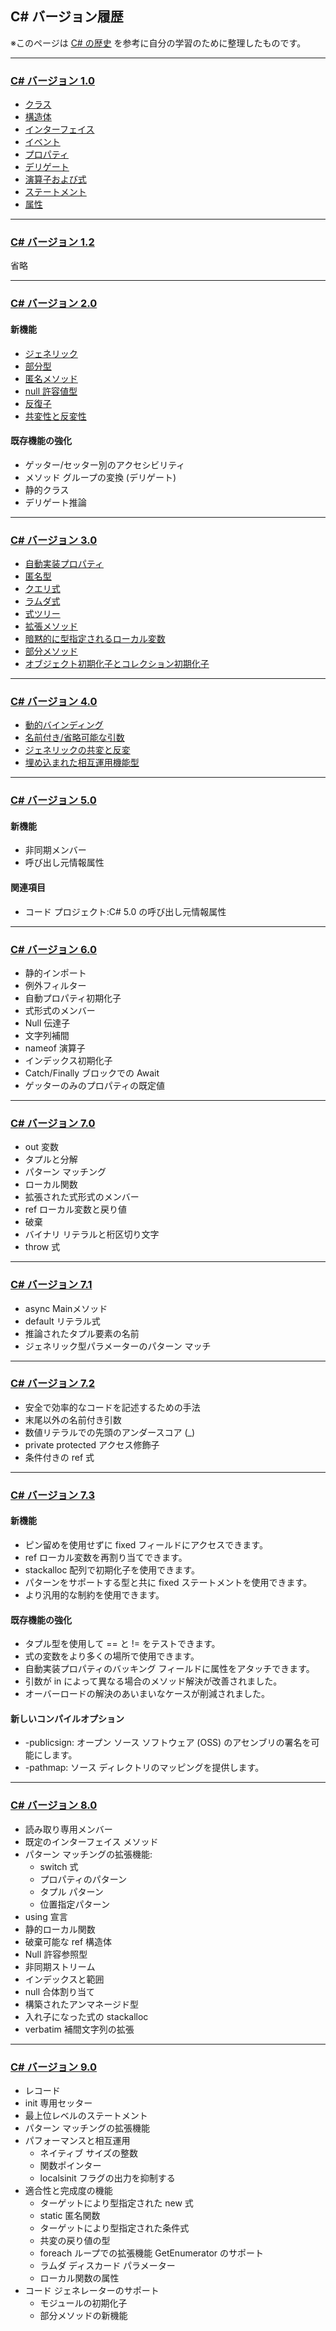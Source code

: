 ## C# バージョン履歴

※このページは [C# の歴史](https://docs.microsoft.com/ja-jp/dotnet/csharp/whats-new/csharp-version-history) を参考に自分の学習のために整理したものです。

---
### [C# バージョン 1.0](https://docs.microsoft.com/ja-jp/dotnet/csharp/whats-new/csharp-version-history#c-version-10)

* [クラス](https://docs.microsoft.com/ja-jp/dotnet/csharp/fundamentals/types/classes)
* [構造体](https://docs.microsoft.com/ja-jp/dotnet/csharp/language-reference/builtin-types/struct)
* [インターフェイス](https://docs.microsoft.com/ja-jp/dotnet/csharp/fundamentals/types/interfaces)
* [イベント](https://docs.microsoft.com/ja-jp/dotnet/csharp/events-overview)
* [プロパティ](https://docs.microsoft.com/ja-jp/dotnet/csharp/properties)
* [デリゲート](https://docs.microsoft.com/ja-jp/dotnet/csharp/delegates-overview)
* [演算子および式](https://docs.microsoft.com/ja-jp/dotnet/csharp/language-reference/operators/)
* [ステートメント](https://docs.microsoft.com/ja-jp/dotnet/csharp/programming-guide/statements-expressions-operators/statements)
* [属性](https://docs.microsoft.com/ja-jp/dotnet/csharp/programming-guide/concepts/attributes/)

---
### [C# バージョン 1.2](https://docs.microsoft.com/ja-jp/dotnet/csharp/whats-new/csharp-version-history#c-version-12)

省略

---
### [C# バージョン 2.0](https://docs.microsoft.com/ja-jp/dotnet/csharp/whats-new/csharp-version-history#c-version-20)

#### 新機能

* [ジェネリック](https://docs.microsoft.com/ja-jp/dotnet/csharp/fundamentals/types/generics)
* [部分型](https://docs.microsoft.com/ja-jp/dotnet/csharp/programming-guide/classes-and-structs/partial-classes-and-methods#partial-classes)
* [匿名メソッド](https://docs.microsoft.com/ja-jp/dotnet/csharp/language-reference/operators/delegate-operator)
* [null 許容値型](https://docs.microsoft.com/ja-jp/dotnet/csharp/language-reference/builtin-types/nullable-value-types)
* [反復子](https://docs.microsoft.com/ja-jp/dotnet/csharp/programming-guide/concepts/iterators)
* [共変性と反変性](https://docs.microsoft.com/ja-jp/dotnet/csharp/programming-guide/concepts/covariance-contravariance/)

#### 既存機能の強化

* ゲッター/セッター別のアクセシビリティ
* メソッド グループの変換 (デリゲート)
* 静的クラス
* デリゲート推論

---
### [C# バージョン 3.0](https://docs.microsoft.com/ja-jp/dotnet/csharp/whats-new/csharp-version-history#c-version-30)

* [自動実装プロパティ](https://docs.microsoft.com/ja-jp/dotnet/csharp/programming-guide/classes-and-structs/auto-implemented-properties)
* [匿名型](https://docs.microsoft.com/ja-jp/dotnet/csharp/fundamentals/types/anonymous-types)
* [クエリ式](https://docs.microsoft.com/ja-jp/dotnet/csharp/linq/query-expression-basics)
* [ラムダ式](https://docs.microsoft.com/ja-jp/dotnet/csharp/language-reference/operators/lambda-expressions)
* [式ツリー](https://docs.microsoft.com/ja-jp/dotnet/csharp/expression-trees)
* [拡張メソッド](https://docs.microsoft.com/ja-jp/dotnet/csharp/programming-guide/classes-and-structs/extension-methods)
* [暗黙的に型指定されるローカル変数](https://docs.microsoft.com/ja-jp/dotnet/csharp/language-reference/keywords/var)
* [部分メソッド](https://docs.microsoft.com/ja-jp/dotnet/csharp/language-reference/keywords/partial-method)
* [オブジェクト初期化子とコレクション初期化子](https://docs.microsoft.com/ja-jp/dotnet/csharp/programming-guide/classes-and-structs/object-and-collection-initializers)

---
### [C# バージョン 4.0](https://docs.microsoft.com/ja-jp/dotnet/csharp/whats-new/csharp-version-history#c-version-40)

* [動的バインディング](https://docs.microsoft.com/ja-jp/dotnet/csharp/language-reference/builtin-types/reference-types)
* [名前付き/省略可能な引数](https://docs.microsoft.com/ja-jp/dotnet/csharp/programming-guide/classes-and-structs/named-and-optional-arguments)
* [ジェネリックの共変と反変](https://docs.microsoft.com/ja-jp/dotnet/standard/generics/covariance-and-contravariance)
* [埋め込まれた相互運用機能型](https://docs.microsoft.com/ja-jp/dotnet/framework/interop/type-equivalence-and-embedded-interop-types)

---
### [C# バージョン 5.0](https://docs.microsoft.com/ja-jp/dotnet/csharp/whats-new/csharp-version-history#c-version-50)

#### 新機能

* 非同期メンバー
* 呼び出し元情報属性

#### 関連項目

* コード プロジェクト:C# 5.0 の呼び出し元情報属性

---
### [C# バージョン 6.0](https://docs.microsoft.com/ja-jp/dotnet/csharp/whats-new/csharp-version-history#c-version-60)

* 静的インポート
* 例外フィルター
* 自動プロパティ初期化子
* 式形式のメンバー
* Null 伝達子
* 文字列補間
* nameof 演算子
* インデックス初期化子
* Catch/Finally ブロックでの Await
* ゲッターのみのプロパティの既定値

---
### [C# バージョン 7.0](https://docs.microsoft.com/ja-jp/dotnet/csharp/whats-new/csharp-version-history#c-version-70)

* out 変数
* タプルと分解
* パターン マッチング
* ローカル関数
* 拡張された式形式のメンバー
* ref ローカル変数と戻り値
* 破棄
* バイナリ リテラルと桁区切り文字
* throw 式

---
### [C# バージョン 7.1](https://docs.microsoft.com/ja-jp/dotnet/csharp/whats-new/csharp-version-history#c-version-71)

* async Mainメソッド
* default リテラル式
* 推論されたタプル要素の名前
* ジェネリック型パラメーターのパターン マッチ

---
### [C# バージョン 7.2](https://docs.microsoft.com/ja-jp/dotnet/csharp/whats-new/csharp-version-history#c-version-72)

* 安全で効率的なコードを記述するための手法
* 末尾以外の名前付き引数
* 数値リテラルでの先頭のアンダースコア (_)
* private protected アクセス修飾子
* 条件付きの ref 式

---
### [C# バージョン 7.3](https://docs.microsoft.com/ja-jp/dotnet/csharp/whats-new/csharp-version-history#c-version-73)

#### 新機能

* ピン留めを使用せずに fixed フィールドにアクセスできます。
* ref ローカル変数を再割り当てできます。
* stackalloc 配列で初期化子を使用できます。
* パターンをサポートする型と共に fixed ステートメントを使用できます。
* より汎用的な制約を使用できます。

#### 既存機能の強化

* タプル型を使用して == と != をテストできます。
* 式の変数をより多くの場所で使用できます。
* 自動実装プロパティのバッキング フィールドに属性をアタッチできます。
* 引数が in によって異なる場合のメソッド解決が改善されました。
* オーバーロードの解決のあいまいなケースが削減されました。

#### 新しいコンパイルオプション

* -publicsign: オープン ソース ソフトウェア (OSS) のアセンブリの署名を可能にします。
* -pathmap: ソース ディレクトリのマッピングを提供します。

---
### [C# バージョン 8.0](https://docs.microsoft.com/ja-jp/dotnet/csharp/whats-new/csharp-version-history#c-version-80)

* 読み取り専用メンバー
* 既定のインターフェイス メソッド
* パターン マッチングの拡張機能:
    * switch 式
    * プロパティのパターン
    * タプル パターン
    * 位置指定パターン
* using 宣言
* 静的ローカル関数
* 破棄可能な ref 構造体
* Null 許容参照型
* 非同期ストリーム
* インデックスと範囲
* null 合体割り当て
* 構築されたアンマネージド型
* 入れ子になった式の stackalloc
* verbatim 補間文字列の拡張

---
### [C# バージョン 9.0](https://docs.microsoft.com/ja-jp/dotnet/csharp/whats-new/csharp-version-history#c-version-90)

* レコード
* init 専用セッター
* 最上位レベルのステートメント
* パターン マッチングの拡張機能
* パフォーマンスと相互運用
    * ネイティブ サイズの整数
    * 関数ポインター
    * localsinit フラグの出力を抑制する
* 適合性と完成度の機能
    * ターゲットにより型指定された new 式
    * static 匿名関数
    * ターゲットにより型指定された条件式
    * 共変の戻り値の型
    * foreach ループでの拡張機能 GetEnumerator のサポート
    * ラムダ ディスカード パラメーター
    * ローカル関数の属性
* コード ジェネレーターのサポート
    * モジュールの初期化子
    * 部分メソッドの新機能
